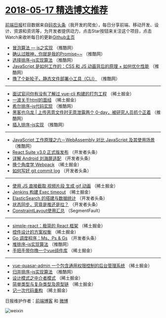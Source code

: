 # [2018-05-17 精选博文推荐](http://hao.caibaojian.com/date/2018/05/17)

[前端日报](http://caibaojian.com/c/news)栏目数据来自[码农头条](http://hao.caibaojian.com/)（我开发的爬虫），每日分享前端、移动开发、设计、资源和资讯等，为开发者提供动力，点击Star按钮来关注这个项目，点击Watch来收听每日的更新[Github主页](https://github.com/kujian/frontendDaily)
* [冒泡算法 — js之实现](http://hao.caibaojian.com/74586.html) （推酷网）
* [确认过眼神，你就是我的Promise~~](http://hao.caibaojian.com/74588.html) （推酷网）
* [选择排序–js实现算法](http://hao.caibaojian.com/74584.html) （推酷网）
* [JavaScript 是如何工作的：CSS 和 JS 动画背后的原理 + 如何优化性能](http://hao.caibaojian.com/74590.html) （推酷网）
* [撸了个新轮子，静态文件部署小工具（CLI）](http://hao.caibaojian.com/74587.html) （推酷网）

***
* [面试官问你有没有了解过 vue-cli 构建的打包工程](http://hao.caibaojian.com/74512.html) （稀土掘金）
* [一波关于html的面经](http://hao.caibaojian.com/74518.html) （稀土掘金）
* [希尔排序–js代码实现](http://hao.caibaojian.com/74582.html) （推酷网）
* [黑客也乌龙 | 上传恶意文件时无意泄露两个 0-day，被研究人员抓个正着](http://hao.caibaojian.com/74576.html) （推酷网）
* [插入排序–js实现](http://hao.caibaojian.com/74583.html) （推酷网）

***
* [JavaScript 工作原理之六－WebAssembly 对比 JavaScript 及其使用场景](http://hao.caibaojian.com/74589.html) （推酷网）
* [React Suite v3.0 正式版发布](http://hao.caibaojian.com/74548.html) （开发者头条）
* [详解 Android 刘海屏适配](http://hao.caibaojian.com/74550.html) （开发者头条）
* [换个角度学 Webpack](http://hao.caibaojian.com/74519.html) （稀土掘金）
* [如何写好 git commit log](http://hao.caibaojian.com/74540.html) （开发者头条）

***
* [使用 JS 直接截取 视频片段 生成 gif 动画](http://hao.caibaojian.com/74633.html) （稀土掘金）
* [Jenkins 构建 Exec timeout](http://hao.caibaojian.com/74511.html) （稀土掘金）
* [ElasticSearch 的搭建与数据统计](http://hao.caibaojian.com/74532.html) （开发者头条）
* [状态同步，究竟是推还是拉？](http://hao.caibaojian.com/74534.html) （开发者头条）
* [ConstraintLayout使用汇总](http://hao.caibaojian.com/74502.html) （SegmentFault）

***
* [simple-react：极简的 React 框架](http://hao.caibaojian.com/74515.html) （稀土掘金）
* [控件设计的方案权衡](http://hao.caibaojian.com/74516.html) （稀土掘金）
* [Go 调度程序：Ms、Ps &amp; Gs](http://hao.caibaojian.com/74537.html) （开发者头条）
* [堆排序–js实现算法](http://hao.caibaojian.com/74579.html) （推酷网）
* [手把手带你撸一个vue组件库](http://hao.caibaojian.com/74640.html) （稀土掘金）

***
* [vue-quasar-admin  一个包含通用权限控制的后台管理系统](http://hao.caibaojian.com/74641.html) （稀土掘金）
* [归并排序–js实现算法](http://hao.caibaojian.com/74581.html) （推酷网）
* [设计模式之中介者模式](http://hao.caibaojian.com/74509.html) （稀土掘金）
* [简单类型与复杂类型及原型链](http://hao.caibaojian.com/74520.html) （稀土掘金）
* [记一次代码重构](http://hao.caibaojian.com/74510.html) （稀土掘金）

日报维护作者：[前端博客](http://caibaojian.com/) 和 [微博](http://caibaojian.com/go/weibo)

![weixin](https://user-images.githubusercontent.com/3055447/38468989-651132ac-3b80-11e8-8e6b-15122322a9d7.png)